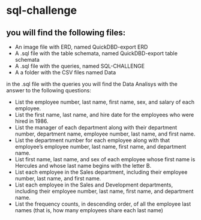 # sql-challenge

## you will find the following files:
* An image file with ERD, named QuickDBD-export ERD
* A .sql file with the table schemata, named QuickDBD-export table schemata
* A .sql file with the queries, named SQL-CHALLENGE
* A a folder with the CSV files named Data

in the .sql file  with the queries you will find the Data Analisys with the answer to the following questions:

* List the employee number, last name, first name, sex, and salary of each employee.
* List the first name, last name, and hire date for the employees who were hired in 1986.
* List the manager of each department along with their department number, department name, employee number, last name, and first name.
* List the department number for each employee along with that employee’s employee number, last name, first name, and department name.
* List first name, last name, and sex of each employee whose first name is Hercules and whose last name begins with the letter B.
* List each employee in the Sales department, including their employee number, last name, and first name.
* List each employee in the Sales and Development departments, including their employee number, last name, first name, and department name.
* List the frequency counts, in descending order, of all the employee last names (that is, how many employees share each last name)
